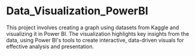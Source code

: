 # Data_Visualization_PowerBI
This project involves creating a graph using datasets from Kaggle and visualizing it in Power BI. The visualization highlights key insights from the data, using Power BI's tools to create interactive, data-driven visuals for effective analysis and presentation.
